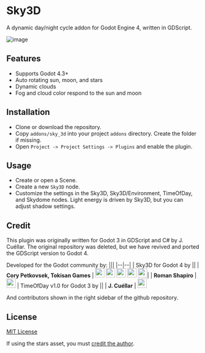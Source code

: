 # Sky3D

A dynamic day/night cycle addon for Godot Engine 4, written in GDScript.

![image](https://github.com/TokisanGames/Sky3D/blob/main/screenshots/Screenshot0.jpg)


## Features

* Supports Godot 4.3+
* Auto rotating sun, moon, and stars
* Dynamic clouds
* Fog and cloud color respond to the sun and moon


## Installation

* Clone or download the repository. 
* Copy `addons/sky_3d` into your project `addons` directory. Create the folder if missing.
* Open `Project -> Project Settings -> Plugins` and enable the plugin. 


## Usage

* Create or open a Scene.
* Create a new `Sky3D` node.
* Customize the settings in the Sky3D, Sky3D/Environment, TimeOfDay, and Skydome nodes. Light energy is driven by Sky3D, but you can adjust shadow settings.


## Credit

This plugin was originally written for Godot 3 in GDScript and C# by J. Cuéllar. The original repository was deleted, but we have revived and ported the GDScript version to Godot 4.

Developed for the Godot community by:
|||
|--|--|
| Sky3D for Godot 4 by ||
| **Cory Petkovsek, Tokisan Games** | [<img src="https://github.com/dmhendricks/signature-social-icons/blob/master/icons/round-flat-filled/35px/twitter.png?raw=true" width="24"/>](https://twitter.com/TokisanGames) [<img src="https://github.com/dmhendricks/signature-social-icons/blob/master/icons/round-flat-filled/35px/github.png?raw=true" width="24"/>](https://github.com/TokisanGames) [<img src="https://github.com/dmhendricks/signature-social-icons/blob/master/icons/round-flat-filled/35px/www.png?raw=true" width="24"/>](https://tokisan.com/) [<img src="https://github.com/dmhendricks/signature-social-icons/blob/master/icons/round-flat-filled/35px/discord.png?raw=true" width="24"/>](https://tokisan.com/discord) [<img src="https://github.com/dmhendricks/signature-social-icons/blob/master/icons/round-flat-filled/35px/youtube.png?raw=true" width="24"/>](https://www.youtube.com/@TokisanGames)|
| **Roman Shapiro** | [<img src="https://github.com/dmhendricks/signature-social-icons/blob/master/icons/round-flat-filled/35px/github.png?raw=true" width="24"/>](https://github.com/rds1983)
| TimeOfDay v1.0 for Godot 3 by ||
| **J. Cuéllar** | [<img src="https://github.com/dmhendricks/signature-social-icons/blob/master/icons/round-flat-filled/35px/twitter.png?raw=true" width="24"/>](https://twitter.com/JayKuellar) 

And contributors shown in the right sidebar of the github repository.


## License

[MIT License](LICENSE.txt)

If using the stars asset, you must [credit the author](https://github.com/TokisanGames/Sky3D/blob/main/addons/sky_3d/assets/thirdparty/textures/milkyway/LICENSE.md).
